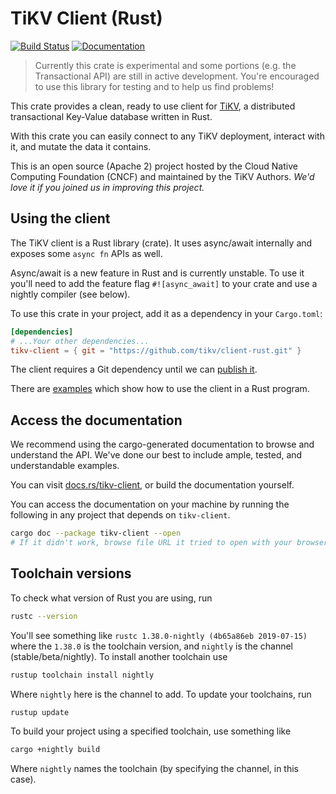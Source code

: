 # TiKV Client (Rust)

[![Build Status](https://travis-ci.org/tikv/client-rust.svg?branch=master)](https://travis-ci.org/tikv/client-rust)
[![Documentation](https://docs.rs/tikv-client/badge.svg)](https://docs.rs/tikv-client/)

> Currently this crate is experimental and some portions (e.g. the Transactional API) are still in active development. You're encouraged to use this library for testing and to help us find problems!

This crate provides a clean, ready to use client for [TiKV](https://github.com/tikv/tikv), a
distributed transactional Key-Value database written in Rust.

With this crate you can easily connect to any TiKV deployment, interact with it, and mutate the data it contains.

This is an open source (Apache 2) project hosted by the Cloud Native Computing Foundation (CNCF) and maintained by the TiKV Authors. *We'd love it if you joined us in improving this project.*

## Using the client

The TiKV client is a Rust library (crate). It uses async/await internally and exposes some `async fn` APIs as well.

Async/await is a new feature in Rust and is currently unstable. To use it you'll need to add the feature flag `#![async_await]` to your crate and use a nightly compiler (see below).

To use this crate in your project, add it as a dependency in your `Cargo.toml`:

```toml
[dependencies]
# ...Your other dependencies...
tikv-client = { git = "https://github.com/tikv/client-rust.git" }
```

The client requires a Git dependency until we can [publish it](https://github.com/tikv/client-rust/issues/32).

There are [examples](examples) which show how to use the client in a Rust program.

## Access the documentation

We recommend using the cargo-generated documentation to browse and understand the API. We've done
our best to include ample, tested, and understandable examples.

You can visit [docs.rs/tikv-client](https://docs.rs/tikv-client/), or build the documentation yourself.

You can access the documentation on your machine by running the following in any project that depends on `tikv-client`.

```bash
cargo doc --package tikv-client --open
# If it didn't work, browse file URL it tried to open with your browser.
```

## Toolchain versions

To check what version of Rust you are using, run

```bash
rustc --version
```

You'll see something like `rustc 1.38.0-nightly (4b65a86eb 2019-07-15)` where the `1.38.0` is the toolchain version, and `nightly` is the channel (stable/beta/nightly). To install another toolchain use

```bash
rustup toolchain install nightly
```

Where `nightly` here is the channel to add. To update your toolchains, run

```bash
rustup update
```

To build your project using a specified toolchain, use something like

```bash
cargo +nightly build
```

Where `nightly` names the toolchain (by specifying the channel, in this case).

